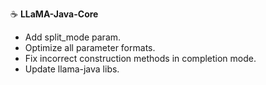 ☕️ __LLaMA-Java-Core__

- Add split_mode param.
- Optimize all parameter formats.
- Fix incorrect construction methods in completion mode.
- Update llama-java libs. 
